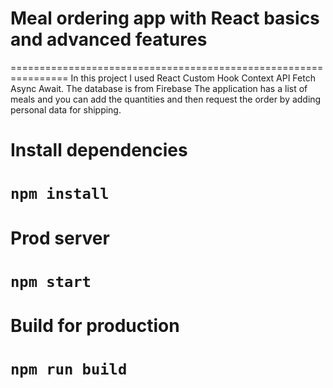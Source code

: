 # Meal ordering app with React basics and advanced features
================================================================
In this project I used React Custom Hook Context API Fetch Async Await.
The database is from Firebase
The application has a list of meals and you can add the quantities and then request the order by adding personal data for shipping.


# Install dependencies
# `npm install`

# Prod server
# `npm start`

# Build for production
# `npm run build`
